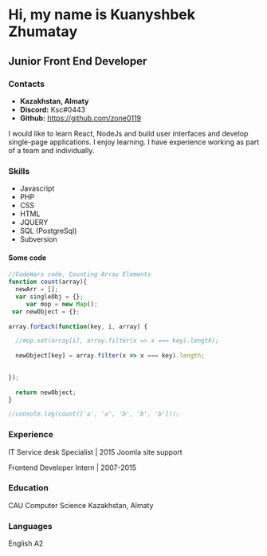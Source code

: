 
# Hi, my name is Kuаnyshbek Zhumаtаy
## Junior Front End Developer
### Contacts 
- **Kazakhstan, Almaty**
- **Discord:** Ksc#0443
- **Github:** https://github.com/zone0119

I would like to learn React, NodeJs and build user interfaces and develop single-page applications. I enjoy learning. I have experience working as part of a team and individually. 


### Skills
- Javascript
- PHP
- CSS
- HTML
- JQUERY
- SQL (PostgreSql)
- Subversion

#### Some code
```javascript 
//CodeWars code, Counting Array Elements
function count(array){  
  newArr = [];
  var singleObj = {};
     var mop = new Map();
 var newObject = {};
  
array.forEach(function(key, i, array) {

  //mop.set(array[i], array.filter(x => x === key).length);
  
  newObject[key] = array.filter(x => x === key).length;
 

});
  
  return newObject;
}

//console.log(count(['a', 'a', 'b', 'b', 'b']));
```

### Experience
IT Service desk Specialist | 2015
Joomla site support

Frontend Developer Intern | 2007-2015

### Education
CAU
Computer Science
Kazakhstan, Almaty


### Languages
English A2
